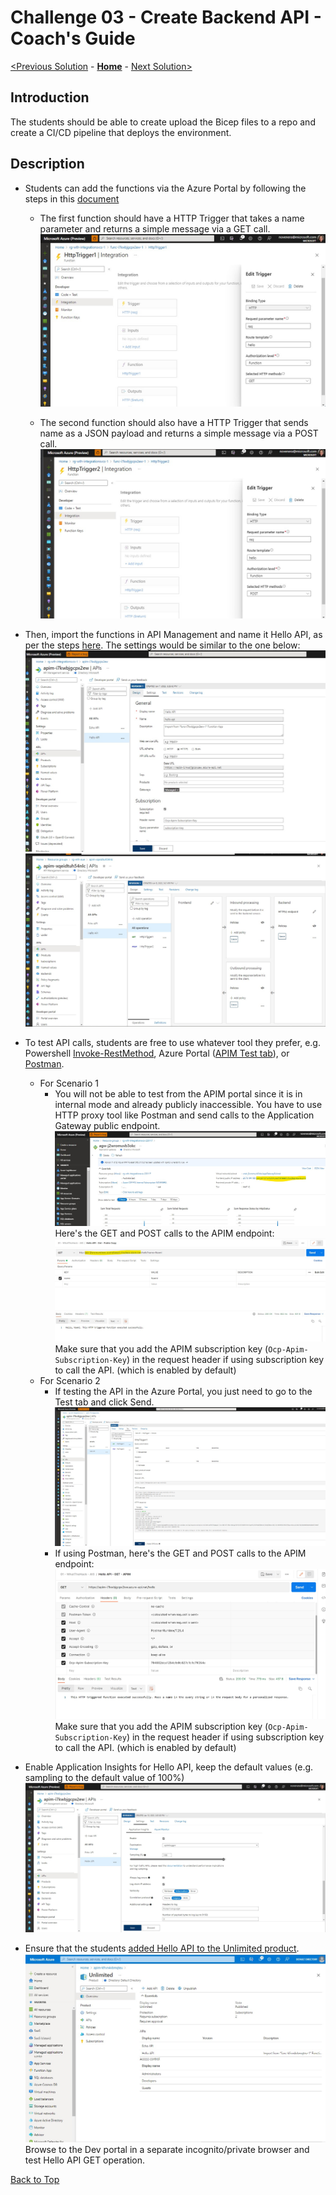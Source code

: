 # Challenge 03 - Create Backend API - Coach's Guide

[<Previous Solution](./Solution-02.md) - **[Home](./README.md)** - [Next Solution>](./Solution-04.md)

## Introduction

The students should be able to create upload the Bicep files to a repo and create a CI/CD pipeline that deploys the environment.


## Description
- Students can add the functions via the Azure Portal by following the steps in this [document](https://docs.microsoft.com/en-us/azure/azure-functions/functions-create-serverless-api)
    - The first function should have a HTTP Trigger that takes a name parameter and returns a simple message via a GET call. 
        ![Function with HTTP Trigger - GET](./images/Solution03_Hello_GET_Function.jpg)

    - The second function should also have a HTTP Trigger that sends name as a JSON payload and returns a simple message via a POST call. 
        ![Function with HTTP Trigger - POST](./images/Solution03_Hello_POST_Function.jpg)

- Then, import the functions in API Management and name it Hello API, as per the steps [here](https://docs.microsoft.com/en-us/azure/api-management/import-function-app-as-api).  The settings would be similar to the one below:
  ![Import Hello API to APIM](./images/Solution03_Import_Hello_API_APIM.jpg)
  ![Import Hello API to APIM 2](./images/Solution03_Import_Hello_API_APIM_2.jpg)

- To test API calls, students are free to use whatever tool they prefer, e.g. Powershell [Invoke-RestMethod](https://docs.microsoft.com/en-us/powershell/module/microsoft.powershell.utility/invoke-restmethod?view=powershell-7.2), Azure Portal ([APIM Test tab](https://docs.microsoft.com/en-us/azure/api-management/import-function-app-as-api#test-in-azure-portal)), or [Postman](https://www.postman.com/).
    - For Scenario 1 
        - You will not be able to test from the APIM portal since it is in internal mode and already publicly inaccessible.  You have to use HTTP proxy tool like Postman and send calls to the Application Gateway public endpoint.
          ![AGW Public Endpoint 1](./images/Solution03_AGW_Public_Endpoint_1.jpg)
          Here's the GET and POST calls to the APIM endpoint:
          ![AGW Public Endpoint 2](./images/Solution03_AGW_Public_Endpoint_2.jpg)
        Make sure that you add the APIM subscription key (```Ocp-Apim-Subscription-Key```) in the request header if using subscription key to call the API. (which is enabled by default)
    - For Scenario 2
        - If testing the API in the Azure Portal, you just need to go to the Test tab and click Send.
            ![Test Hello API in the Azure Portal](./images/Solution03_Test_HelloAPI_Azure_Portal.jpg)
        - If using Postman, here's the GET and POST calls to the APIM endpoint:
            ![Test Hello API in Postman 1](./images/Solution03_Test_HelloAPI_Postman.jpg)
        Make sure that you add the APIM subscription key (```Ocp-Apim-Subscription-Key```) in the request header if using subscription key to call the API. (which is enabled by default)

- Enable Application Insights for Hello API, keep the default values (e.g. sampling to the default value of 100%)
    ![Enable AppInsights in APIM](./images/Solution03_Enable_AppInsights_APIM.jpg)

- Ensure that the students [added Hello API to the Unlimited product](https://docs.microsoft.com/en-us/azure/api-management/api-management-howto-add-products?tabs=azure-portal#add-apis-to-a-product).
    ![Add Hello API to Unlimited Product](./images/Solution03_Add_HelloAPI_to_Unlimited.jpg)
  Browse to the Dev portal in a separate incognito/private browser and test Hello API GET operation. 

[Back to Top](#challenge-03---create-backend-api---coachs-guide)
